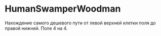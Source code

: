 # HumanSwamperWoodman
Нахождение самого дешевого пути от левой верхней клетки поля до правой нижней. Поле 4 на 4. 
